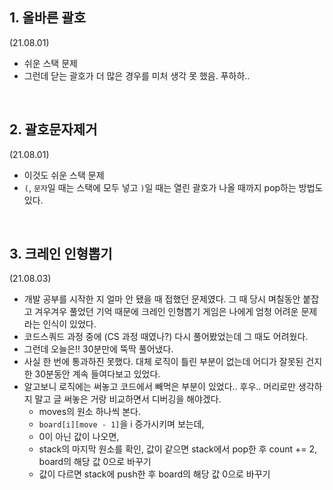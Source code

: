 ## 1. 올바른 괄호

(21.08.01)

- 쉬운 스택 문제
- 그런데 닫는 괄호가 더 많은 경우를 미처 생각 못 했음. 푸하하..

<br>

## 2. 괄호문자제거

(21.08.01)

- 이것도 쉬운 스택 문제
- `(`, `문자`일 때는 스택에 모두 넣고 `)`일 때는 열린 괄호가 나올 때까지 pop하는 방법도 있다.

<br>

## 3. 크레인 인형뽑기

(21.08.03)

- 개발 공부를 시작한 지 얼마 안 됐을 때 접했던 문제였다. 그 때 당시 며칠동안 붙잡고 겨우겨우 풀었던 기억 때문에 크레인 인형뽑기 게임은 나에게 엄청 어려운 문제라는 인식이 있었다.
- 코드스쿼드 과정 중에 (CS 과정 때였나?) 다시 풀어봤었는데 그 때도 어려웠다.
- 그런데 오늘은!! 30분만에 뚝딱 풀어냈다.
- 사실 한 번에 통과하진 못했다. 대체 로직이 틀린 부분이 없는데 어디가 잘못된 건지 한 30분동안 계속 들여다보고 있었다.
- 알고보니 로직에는 써놓고 코드에서 빼먹은 부분이 있었다.. 후우.. 머리로만 생각하지 말고 글 써놓은 거랑 비교하면서 디버깅을 해야겠다.
  - moves의 원소 하나씩 본다.
  - `board[i][move - 1]`을 i 증가시키며 보는데,
  - 0이 아닌 값이 나오면,
  - stack의 마지막 원소를 확인, 값이 같으면 stack에서 pop한 후 count += 2, board의 해당 값 0으로 바꾸기
  - 값이 다르면 stack에 push한 후 board의 해당 값 0으로 바꾸기
